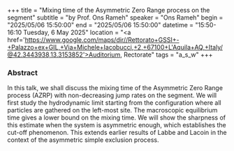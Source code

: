 +++
title = "Mixing time of the Asymmetric Zero Range process on the segment"
subtitle = "by Prof. Ons Rameh"
speaker = "Ons Rameh"
begin = "2025/05/06  15:50:00"
end = "2025/05/06  15:50:00"
datetime = "15:50-16:10 Tuesday, 6 May 2025"
location = "<a href='https://www.google.com/maps/dir//Rettorato+GSSI+-+Palazzo+ex+GIL,+Via+Michele+Iacobucci,+2,+67100+L'Aquila+AQ,+Italy/@42.3443938,13.3153852'>Auditorium, Rectorate</a>"
tags = "a_s_w"
+++

### Abstract
In this talk, we shall discuss the mixing time of the Asymmetric Zero Range process (AZRP) with non-decreasing jump rates on the segment. We will first study the hydrodynamic limit starting from the configuration where all particles are gathered on the left-most site. The macroscopic equilibrium time gives a lower bound on the mixing time. We will show the sharpness of this estimate when the system is asymmetric enough, which establishes the cut-off phenomenon. This extends earlier results of Labbe and Lacoin in the context of the asymmetric simple exclusion process.
